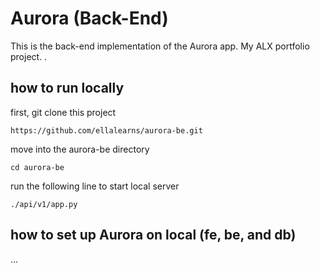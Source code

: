 # Aurora (Back-End)

This is the back-end implementation of the Aurora app.
My ALX portfolio project.
.


## how to run locally

first, git clone this project 


````https://github.com/ellalearns/aurora-be.git````


move into the aurora-be directory


````cd aurora-be````


run the following line to start local server


````./api/v1/app.py````


## how to set up Aurora on local (fe, be, and db)

...

